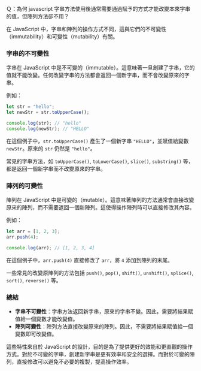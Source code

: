Ｑ：為何 javascript 字串方法使用後通常需要通過賦予的方式才能改變本來字串的值，但陣列方法卻不用？

在 JavaScript 中，字串和陣列的操作方式不同，這與它們的不可變性（immutability）和可變性（mutability）有關。

### 字串的不可變性

字串在 JavaScript 中是不可變的（immutable）。這意味著一旦創建了字串，它的值就不能改變。任何改變字串的方法都會返回一個新字串，而不會改變原來的字串。

例如：

```javascript
let str = "hello";
let newStr = str.toUpperCase();

console.log(str); // "hello"
console.log(newStr); // "HELLO"
```

在這個例子中，`str.toUpperCase()` 產生了一個新字串 `"HELLO"`，並賦值給變數 `newStr`。原來的 `str` 仍然是 `"hello"`。

常見的字串方法，如 `toUpperCase()`, `toLowerCase()`, `slice()`, `substring()` 等，都是返回一個新字串而不改變原來的字串。

### 陣列的可變性

陣列在 JavaScript 中是可變的（mutable）。這意味著陣列的方法通常會直接改變原來的陣列，而不需要返回一個新陣列。這使得操作陣列時可以直接修改其內容。

例如：

```javascript
let arr = [1, 2, 3];
arr.push(4);

console.log(arr); // [1, 2, 3, 4]
```

在這個例子中，`arr.push(4)` 直接修改了 `arr`，將 `4` 添加到陣列的末尾。

一些常見的改變原陣列的方法包括 `push()`, `pop()`, `shift()`, `unshift()`, `splice()`, `sort()`, `reverse()` 等。

### 總結

- **字串不可變性**：字串方法返回新字串，原來的字串不變。因此，需要將結果賦值給一個變數才能改變值。
- **陣列可變性**：陣列方法直接改變原來的陣列。因此，不需要將結果賦值給一個變數即可改變值。

這些特性來自於 JavaScript 的設計，目的是為了提供更好的效能和更直觀的操作方式。對於不可變的字串，創建新字串是更有效率和安全的選擇。而對於可變的陣列，直接修改可以避免不必要的複製，提高操作效率。
